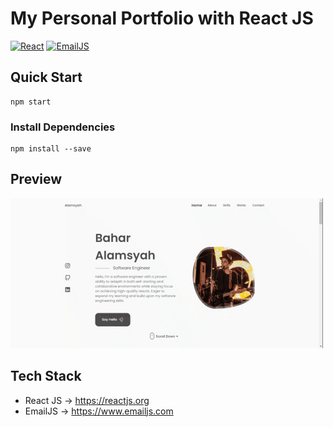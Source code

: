 # My Personal Portfolio with React JS
[![React](https://img.shields.io/badge/reactJS-18.2-blue.svg)](https://reactjs.org/)
[![EmailJS](https://img.shields.io/badge/emailJS-3.10-orange.svg)](https://www.emailjs.com/)

## Quick Start
```
npm start
```
### Install Dependencies
```
npm install --save
```

## Preview
![Portfolio ReactJS](preview.gif)

## Tech Stack
- React JS -> https://reactjs.org
- EmailJS -> https://www.emailjs.com